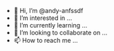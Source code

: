 - 👋 Hi, I’m @andy-anfssdf
- 👀 I’m interested in ...
- 🌱 I’m currently learning ...
- 💞️ I’m looking to collaborate on ...
- 📫 How to reach me ...

<!---
andy-anfssdf/andy-anfssdf is a ✨ special ✨ repository because its `README.md` (this file) appears on your GitHub profile.
You can click the Preview link to take a look at your changes.
--->
